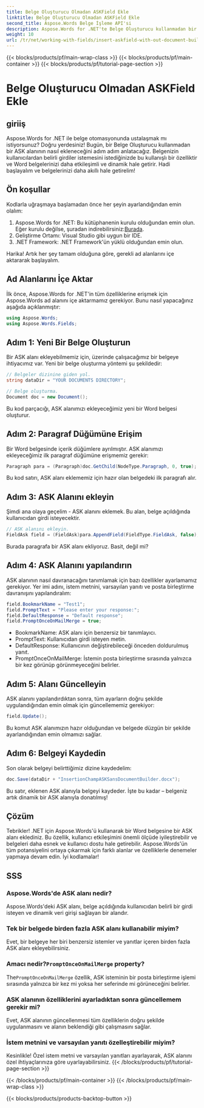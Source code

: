 ```yaml
---
title: Belge Oluşturucu Olmadan ASKField Ekle
linktitle: Belge Oluşturucu Olmadan ASKField Ekle
second_title: Aspose.Words Belge İşleme API'si
description: Aspose.Words for .NET'te Belge Oluşturucu kullanmadan bir ASK alanının nasıl ekleneceğini öğrenin. Word belgelerinizi dinamik olarak geliştirmek için bu kılavuzu izleyin.
weight: 10
url: /tr/net/working-with-fields/insert-askfield-with-out-document-builder/
---
```


{{< blocks/products/pf/main-wrap-class >}}
{{< blocks/products/pf/main-container >}}
{{< blocks/products/pf/tutorial-page-section >}}

# Belge Oluşturucu Olmadan ASKField Ekle

## giriiş

Aspose.Words for .NET ile belge otomasyonunda ustalaşmak mı istiyorsunuz? Doğru yerdesiniz! Bugün, bir Belge Oluşturucu kullanmadan bir ASK alanının nasıl ekleneceğini adım adım anlatacağız. Belgenizin kullanıcılardan belirli girdiler istemesini istediğinizde bu kullanışlı bir özelliktir ve Word belgelerinizi daha etkileşimli ve dinamik hale getirir. Hadi başlayalım ve belgelerinizi daha akıllı hale getirelim!

## Ön koşullar

Kodlarla uğraşmaya başlamadan önce her şeyin ayarlandığından emin olalım:

1.  Aspose.Words for .NET: Bu kütüphanenin kurulu olduğundan emin olun. Eğer kurulu değilse, şuradan indirebilirsiniz:[Burada](https://releases.aspose.com/words/net/).
2. Geliştirme Ortamı: Visual Studio gibi uygun bir IDE.
3. .NET Framework: .NET Framework'ün yüklü olduğundan emin olun.

Harika! Artık her şey tamam olduğuna göre, gerekli ad alanlarını içe aktararak başlayalım.

## Ad Alanlarını İçe Aktar

İlk önce, Aspose.Words for .NET'in tüm özelliklerine erişmek için Aspose.Words ad alanını içe aktarmamız gerekiyor. Bunu nasıl yapacağınız aşağıda açıklanmıştır:

```csharp
using Aspose.Words;
using Aspose.Words.Fields;
```

## Adım 1: Yeni Bir Belge Oluşturun

Bir ASK alanı ekleyebilmemiz için, üzerinde çalışacağımız bir belgeye ihtiyacımız var. Yeni bir belge oluşturma yöntemi şu şekildedir:

```csharp
// Belgeler dizinine giden yol.
string dataDir = "YOUR DOCUMENTS DIRECTORY";

// Belge oluşturma.
Document doc = new Document();
```

Bu kod parçacığı, ASK alanımızı ekleyeceğimiz yeni bir Word belgesi oluşturur.

## Adım 2: Paragraf Düğümüne Erişim

Bir Word belgesinde içerik düğümlere ayrılmıştır. ASK alanımızı ekleyeceğimiz ilk paragraf düğümüne erişmemiz gerekir:

```csharp
Paragraph para = (Paragraph)doc.GetChild(NodeType.Paragraph, 0, true);
```

Bu kod satırı, ASK alanı eklememiz için hazır olan belgedeki ilk paragrafı alır.

## Adım 3: ASK Alanını ekleyin

Şimdi ana olaya geçelim - ASK alanını eklemek. Bu alan, belge açıldığında kullanıcıdan girdi isteyecektir.

```csharp
// ASK alanını ekleyin.
FieldAsk field = (FieldAsk)para.AppendField(FieldType.FieldAsk, false);
```

Burada paragrafa bir ASK alanı ekliyoruz. Basit, değil mi?

## Adım 4: ASK Alanını yapılandırın

ASK alanının nasıl davranacağını tanımlamak için bazı özellikler ayarlamamız gerekiyor. Yer imi adını, istem metnini, varsayılan yanıtı ve posta birleştirme davranışını yapılandıralım:

```csharp
field.BookmarkName = "Test1";
field.PromptText = "Please enter your response:";
field.DefaultResponse = "Default response";
field.PromptOnceOnMailMerge = true;
```

- BookmarkName: ASK alanı için benzersiz bir tanımlayıcı.
- PromptText: Kullanıcıdan girdi isteyen metin.
- DefaultResponse: Kullanıcının değiştirebileceği önceden doldurulmuş yanıt.
- PromptOnceOnMailMerge: İstemin posta birleştirme sırasında yalnızca bir kez görünüp görünmeyeceğini belirler.

## Adım 5: Alanı Güncelleyin

ASK alanını yapılandırdıktan sonra, tüm ayarların doğru şekilde uygulandığından emin olmak için güncellememiz gerekiyor:

```csharp
field.Update();
```

Bu komut ASK alanımızın hazır olduğundan ve belgede düzgün bir şekilde ayarlandığından emin olmamızı sağlar.

## Adım 6: Belgeyi Kaydedin

Son olarak belgeyi belirttiğimiz dizine kaydedelim:

```csharp
doc.Save(dataDir + "InsertionChampASKSansDocumentBuilder.docx");
```

Bu satır, eklenen ASK alanıyla belgeyi kaydeder. İşte bu kadar – belgeniz artık dinamik bir ASK alanıyla donatılmış!

## Çözüm

Tebrikler! .NET için Aspose.Words'ü kullanarak bir Word belgesine bir ASK alanı eklediniz. Bu özellik, kullanıcı etkileşimini önemli ölçüde iyileştirebilir ve belgeleri daha esnek ve kullanıcı dostu hale getirebilir. Aspose.Words'ün tüm potansiyelini ortaya çıkarmak için farklı alanlar ve özelliklerle denemeler yapmaya devam edin. İyi kodlamalar!

## SSS

### Aspose.Words'de ASK alanı nedir?
Aspose.Words'deki ASK alanı, belge açıldığında kullanıcıdan belirli bir girdi isteyen ve dinamik veri girişi sağlayan bir alandır.

### Tek bir belgede birden fazla ASK alanı kullanabilir miyim?
Evet, bir belgeye her biri benzersiz istemler ve yanıtlar içeren birden fazla ASK alanı ekleyebilirsiniz.

###  Amacı nedir?`PromptOnceOnMailMerge` property?
 The`PromptOnceOnMailMerge` özellik, ASK isteminin bir posta birleştirme işlemi sırasında yalnızca bir kez mi yoksa her seferinde mi görüneceğini belirler.

### ASK alanının özelliklerini ayarladıktan sonra güncellemem gerekir mi?
Evet, ASK alanının güncellenmesi tüm özelliklerin doğru şekilde uygulanmasını ve alanın beklendiği gibi çalışmasını sağlar.

### İstem metnini ve varsayılan yanıtı özelleştirebilir miyim?
Kesinlikle! Özel istem metni ve varsayılan yanıtları ayarlayarak, ASK alanını özel ihtiyaçlarınıza göre uyarlayabilirsiniz.
{{< /blocks/products/pf/tutorial-page-section >}}

{{< /blocks/products/pf/main-container >}}
{{< /blocks/products/pf/main-wrap-class >}}

{{< blocks/products/products-backtop-button >}}
